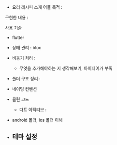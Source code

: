 
- 요리 레시피 소개 어플
목적 :


구현한 내용 :

사용 기술
- flutter
- 상태 관리 : bloc
- 비동기 처리 : 
    - 무엇을 추가해야하는 지 생각해보기, 아이디어가 부족

- 폴더 구조 정리 :


- 네이밍 컨벤션

- 클린 코드
    - 다트 이펙티브 :

- android 폴더, ios 폴더 이해


- 테마 설정
    - 
